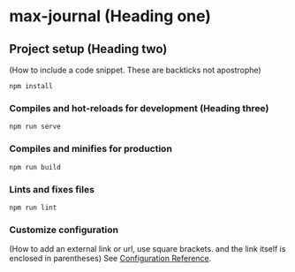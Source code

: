 # max-journal (Heading one)

## Project setup (Heading two)

(How to include a code snippet. These are backticks not apostrophe)
```
npm install
```

### Compiles and hot-reloads for development (Heading three)
```
npm run serve
```

### Compiles and minifies for production
```
npm run build
```

### Lints and fixes files
```
npm run lint
```

### Customize configuration
(How to add an external link or url, use square brackets. and the link itself is enclosed in parentheses)
See [Configuration Reference](https://cli.vuejs.org/config/).
